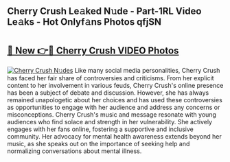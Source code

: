 ## Cherry Crush Le𝚊ked N𝚞de - Part-1RL Video Le𝚊ks - Hot Onlyf𝚊ns Photos qfjSN

# <h2><a href="http://ac15493.deff.icu/?id=Cherry+Crush">🔗 New 👉🔴 Cherry Crush VIDEO Photos</a></h2>

[![Cherry Crush N𝚞des](https://i.imgur.com/rIISA9y.gif)](http://ac15493.deff.icu/?id=Cherry+Crush)
Like many social media personalities, Cherry Crush has faced her fair share of controversies and criticisms. From her explicit content to her involvement in various feuds, Cherry Crush's online presence has been a subject of debate and discussion. However, she has always remained unapologetic about her choices and has used these controversies as opportunities to engage with her audience and address any concerns or misconceptions. Cherry Crush's music and message resonate with young audiences who find solace and strength in her vulnerability. She actively engages with her fans online, fostering a supportive and inclusive community. Her advocacy for mental health awareness extends beyond her music, as she speaks out on the importance of seeking help and normalizing conversations about mental illness.

